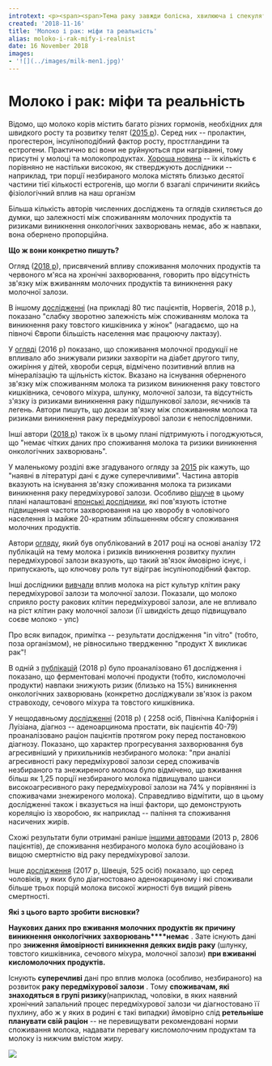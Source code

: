 ```yaml
---
introtext: <p><span><span>Тема раку завжди болісна, хвилююча і спекулятивна. Це стосується і продуктів харчування. Що їсти, щоб не захворіти? Що не їсти, щоб не захворіти? </span><span>Існує чимало питань та міфів про споживання молочних продуктів. Ймовірні ризики онкоутворення – левова частка запитань. </span></span></p> <p><span>Короткий огляд наукових публікацій останніх років на цю тему може дати частину відповідей.</span></p>
created: '2018-11-16'
title: 'Молоко і рак: міфи та реальність'
alias: moloko-i-rak-mify-i-realnist
date: 16 November 2018
images:
- '![](../images/milk-men1.jpg)'
---
```


# Молоко і рак: міфи та реальність

Відомо, що молоко корів містить багато різних гормонів, необхідних для швидкого росту та розвитку телят ([2015 р](https://www.ncbi.nlm.nih.gov/pmc/articles/PMC4524299/)). Серед них -- пролактин, прогестерон, інсуліноподібний фактор росту, простгландини та естрогени. Практично всі вони не руйнуються при нагріванні, тому присутні у молоці та молокопродуктах. [Хороша новина](https://www.ncbi.nlm.nih.gov/pubmed/22561023) -- їх кількість є порівняно не настільки високою, як стверджують дослідники -- наприклад, три порції незбираного молока містять близько десятої частини тієї кількості естрогенів, що могли б взагалі спричинити якийсь фізіологічний вплив на наш організм

Більша кількість авторів численних досліджень та оглядів схиляється до думки, що залежності між споживанням молочних продуктів та ризиками виникнення онкологічних захворювань немає, або ж навпаки, вона обернено пропорційна.

**Що ж вони конкретно пишуть?**

Огляд ([2018 р](https://www.ncbi.nlm.nih.gov/pubmed/29606182)), присвячений впливу споживання молочних продуктів та червоного м'яса на хронічні захворювання, говорить про відсутність зв'язку між вживанням молочних продуктів та виникнення раку молочної залози.

В іншому [дослідженні](https://www.ncbi.nlm.nih.gov/pubmed/29770759) (на прикладі 80 тис пацієнтів, Норвегія, 2018 р.), показано "слабку зворотню залежність між споживанням молока та виникнення раку товстого кишківника у жінок" (нагадаємо, що на півночі Європи більшість населення має працюючу лактазу).

У [огляді](https://www.ncbi.nlm.nih.gov/pubmed/27882862) (2016 р) показано, що споживання молочної продукції не впливало або знижували ризики захворіти на діабет другого типу, ожиріння у дітей, хвороби серця, відмічено позитивний вплив на мінералізацію та щільність кісток. Вказано на існування оберненого зв'язку між споживанням молока та ризиком виникнення раку товстого кишківника, сечового міхура, шлунку, молочної залози, та відсутність з'язку із ризиками виникнення раку підшлункової залози, яєчників та легень. Автори пишуть, що докази зв'язку між споживанням молока та ризиками виникнення раку передміхурової залози є непослідовними.

Інші автори ([2018 р](https://www.ncbi.nlm.nih.gov/pubmed/30247998)) також їх в цьому плані підтримують і погоджуються, що "немає чітких даних про споживання молока та ризики виникнення онкологічних захворювань".

У маленькому розділі вже згадуваного огляду за [2015](https://www.ncbi.nlm.nih.gov/pmc/articles/PMC4524299/) рік кажуть, що "наявні в літературі дані є дуже суперечливими". Частина авторів вказують на існування зв'язку споживання молока та ризиками виникнення раку передміхурової залози. Особливо [рішуче](https://www.ncbi.nlm.nih.gov/pubmed/19496976) в цьому плані налаштовані [японські дослідники](https://www.ncbi.nlm.nih.gov/pubmed/11601881), які пов'язують істотне підвищення частоти захворювання на цю хворобу в чоловічого населення із майже 20-кратним збільшенням обсягу споживання молочних продуктів.

Автори [огляду](https://link.springer.com/content/pdf/10.1007%2Fs10552-017-0883-1.pdf), який був опублікований в 2017 році на основі аналізу 172 публікацій на тему молока і ризиків виникнення розвитку пухлин передміхурової залози вказують, що такий зв'язок ймовірно існує, і припускають, що ключову роль тут відіграє інсуліноподібний фактор.

Інші дослідники [вивчали](https://www.ncbi.nlm.nih.gov/pubmed/22043817) вплив молока на ріст культур клітин раку передміхурової залози та молочної залози. Показали, що молоко сприяло росту ракових клітин передміхурової залози, але не впливало на ріст клітин раку молочної залози (її швидкість дещо підвищувало соєве молоко - упс)

Про всяк випадок, примітка -- результати дослідження "in vitro" (тобто, поза організмом), не рівносильно твердженню "продукт Х викликає рак"!

В одній з [публікацій](https://www.ncbi.nlm.nih.gov/pubmed/30374967) (2018 р) було проаналізовано 61 дослідження і показано, що ферментовані молочні продукти (тобто, кисломолочні продукти) навпаки знижують ризик (близько на 15%) виникнення онкологічних захворювань (конкретно досліджували зв'язок із раком стравоходу, сечового міхура та товстого кишківника.

У нещодавньому [дослідженні](https://sci-hub.tw/10.1093/ajcn/nqy037) (2018 р) ( 2258 осіб, Північна Каліфорнія і Луізіана, діагноз -- аденоарцинома простати, вік пацієнтів 40-79) проаналізовано раціон пацієнтів протягом року перед постановкою діагнозу. Показано, що характер прогресування захворювання був агресивніший у прихильників незбираного молока: "при аналізі агресивності раку передміхурової залози серед споживачів незбираного та знежиреного молока було відмічено, що вживання більш як 1,25 порції незбираного молока підвищувало шанси високоагресивного раку передміхурової залози на 74% у порівнянні із споживачами знежиреного молока). Справедливо відмітити, що в цьому дослідженні також і вказується на інші фактори, що демонструють кореляцію із хворобою, як наприклад -- паління та споживання насичених жирів.

Схожі результати були отримані раніше [іншими авторами](https://www.ncbi.nlm.nih.gov/pubmed/23256145) (2013 р, 2806 пацієнтів), де споживання незбираного молока було асоційовано із вищою смертністю від раку передміхурової залози.

Інше [дослідження](https://www.ncbi.nlm.nih.gov/pubmed/28187509) (2017 р, Швеція, 525 осіб) показало, що серед чоловіків, у яких було діагностовано аденокарциному і які споживали більше трьох порцій молока високої жирності був вищий рівень смертності.

**Які з цього варто зробити висновки?**

**Наукових даних про вживання молочних продуктів як причину виникнення онкологічних захворювань****немає** . Зате існують дані про **зниження ймовірності виникнення деяких видів раку** (шлунку, товстого кишківника, сечового міхура, молочної залози) **при вживанні кисломолочних продуктів.**

Існують **суперечливі** дані про вплив молока (особливо, незбираного) на розвиток **раку передміхурової залози** . Тому **споживачам, які знаходяться в групі ризику**(наприклад, чоловіки, в яких наявний хронічний запальний процес передміхурової залози чи діагностовано її пухлину, або ж у яких в родині є такі випадки) ймовірно слід **ретельніше планувати свій раціон** -- не перевищувати рекомендовані норми споживання молока, надавати перевагу кисломолочним продуктам та молоку із нижчим вмістом жиру.

![](../images/milk-men1.jpg)
